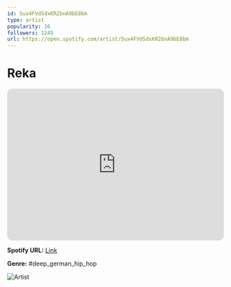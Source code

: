```yaml
---
id: 5ux4FVdSdxKR2bnA9bE8bm
type: artist
popularity: 16
followers: 1245
url: https://open.spotify.com/artist/5ux4FVdSdxKR2bnA9bE8bm
---
```

# Reka

<iframe style="border-radius:12px" src="https://open.spotify.com/embed/artist/5ux4FVdSdxKR2bnA9bE8bm" width="100%" height="352" frameBorder="0" allowfullscreen="" allow="autoplay; clipboard-write; encrypted-media; fullscreen; picture-in-picture" loading="lazy"></iframe>

**Spotify URL:** [Link](https://open.spotify.com/artist/5ux4FVdSdxKR2bnA9bE8bm)

**Genre:**  #deep_german_hip_hop

![Artist](https://i.scdn.co/image/ab6761610000e5eb17513d78b807a2c8110dd464)
